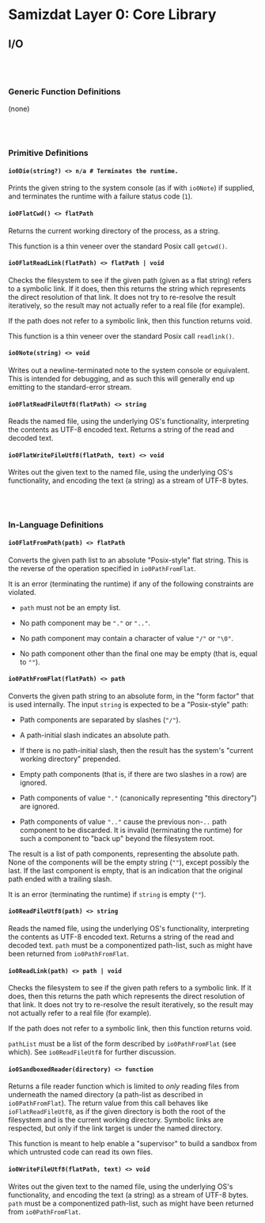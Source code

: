 Samizdat Layer 0: Core Library
==============================

I/O
---

<br><br>
### Generic Function Definitions

(none)


<br><br>
### Primitive Definitions

#### `io0Die(string?) <> n/a # Terminates the runtime.`

Prints the given string to the system console (as if with `io0Note`)
if supplied, and terminates the runtime with a failure status code (`1`).

#### `io0FlatCwd() <> flatPath`

Returns the current working directory of the process, as a
string.

This function is a thin veneer over the standard Posix call `getcwd()`.

#### `io0FlatReadLink(flatPath) <> flatPath | void`

Checks the filesystem to see if the given path (given as a flat string)
refers to a symbolic link. If it does, then this returns the string which
represents the direct resolution of that link. It does not try to re-resolve
the result iteratively, so the result may not actually refer to a
real file (for example).

If the path does not refer to a symbolic link, then this function returns
void.

This function is a thin veneer over the standard Posix call `readlink()`.

#### `io0Note(string) <> void`

Writes out a newline-terminated note to the system console or equivalent.
This is intended for debugging, and as such this will generally end up
emitting to the standard-error stream.

#### `io0FlatReadFileUtf8(flatPath) <> string`

Reads the named file, using the underlying OS's functionality,
interpreting the contents as UTF-8 encoded text. Returns a string
of the read and decoded text.

#### `io0FlatWriteFileUtf8(flatPath, text) <> void`

Writes out the given text to the named file, using the underlying OS's
functionality, and encoding the text (a string) as a stream of UTF-8 bytes.


<br><br>
### In-Language Definitions

#### `io0FlatFromPath(path) <> flatPath`

Converts the given path list to an absolute "Posix-style" flat string.
This is the reverse of the operation specified in `io0PathFromFlat`.

It is an error (terminating the runtime) if any of the following
constraints are violated.

* `path` must not be an empty list.

* No path component may be `"."` or `".."`.

* No path component may contain a character of value `"/"` or `"\0"`.

* No path component other than the final one may be empty (that is,
  equal to `""`).

#### `io0PathFromFlat(flatPath) <> path`

Converts the given path string to an absolute form, in the "form factor"
that is used internally. The input `string` is expected to be a
"Posix-style" path:

* Path components are separated by slashes (`"/"`).

* A path-initial slash indicates an absolute path.

* If there is no path-initial slash, then the result has the system's
  "current working directory" prepended.

* Empty path components (that is, if there are two slashes in a row)
  are ignored.

* Path components of value `"."` (canonically representing "this directory")
  are ignored.

* Path components of value `".."` cause the previous non-`..` path component
  to be discarded. It is invalid (terminating the runtime) for such a
  component to "back up" beyond the filesystem root.

The result is a list of path components, representing the absolute path.
None of the components will be the empty string (`""`), except possibly
the last. If the last component is empty, that is an indication that the
original path ended with a trailing slash.

It is an error (terminating the runtime) if `string` is empty (`""`).

#### `io0ReadFileUtf8(path) <> string`

Reads the named file, using the underlying OS's functionality,
interpreting the contents as UTF-8 encoded text. Returns a string
of the read and decoded text. `path` must be a componentized path-list,
such as might have been returned from `io0PathFromFlat`.

#### `io0ReadLink(path) <> path | void`

Checks the filesystem to see if the given path refers to a symbolic
link. If it does, then this returns the path which represents the
direct resolution of that link. It does not try to re-resolve
the result iteratively, so the result may not actually refer to a
real file (for example).

If the path does not refer to a symbolic link, then this function returns
void.

`pathList` must be a list of the form described by `io0PathFromFlat`
(see which). See `io0ReadFileUtf8` for further discussion.

#### `io0SandboxedReader(directory) <> function`

Returns a file reader function which is limited to *only* reading
files from underneath the named directory (a path-list as
described in `io0PathFromFlat`). The return value from this call
behaves like `ioFlatReadFileUtf8`, as if the given directory is both the
root of the filesystem and is the current working directory. Symbolic
links are respected, but only if the link target is under the named
directory.

This function is meant to help enable a "supervisor" to build a sandbox
from which untrusted code can read its own files.

#### `io0WriteFileUtf8(flatPath, text) <> void`

Writes out the given text to the named file, using the underlying OS's
functionality, and encoding the text (a string) as a stream of UTF-8 bytes.
`path` must be a componentized path-list, such as might have been returned
from `io0PathFromFlat`.
